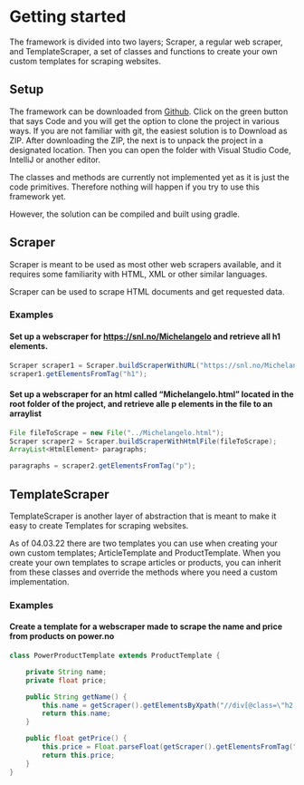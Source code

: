 # Getting started
The framework is divided into two layers; Scraper, a regular web scraper, and TemplateScraper, a set of classes and functions to create your own custom templates for scraping websites. 

## Setup
The framework can be downloaded from [Github](https://github.com/vetlewj/Rammeverk-FinalProject). Click on the green
button that says Code and you will get the option to clone the project in various ways. If you are not familiar with 
git, the easiest solution is to Download as ZIP. After downloading the ZIP, the next is to unpack the project in a 
designated location. Then you can open the folder with Visual Studio Code, IntelliJ or another editor. 

The classes and methods are currently not implemented yet as it is just the code primitives. Therefore nothing will 
happen if you try to use this framework yet. 

However, the solution can be compiled and built using gradle. 

## Scraper
Scraper is meant to be used as most other web scrapers available, and it requires some familiarity with HTML, XML or 
other similar languages. 

Scraper can be used to scrape HTML documents and get requested data.

### Examples

#### Set up a webscraper for https://snl.no/Michelangelo and retrieve all h1 elements.

```java
Scraper scraper1 = Scraper.buildScraperWithURL("https://snl.no/Michelangelo");
scraper1.getElementsFromTag("h1");
```

#### Set up a webscraper for an html called “Michelangelo.html” located in the root folder of the project, and retrieve alle p elements in the file to an arraylist
```java
File fileToScrape = new File("../Michelangelo.html");
Scraper scraper2 = Scraper.buildScraperWithHtmlFile(fileToScrape);
ArrayList<HtmlElement> paragraphs;

paragraphs = scraper2.getElementsFromTag("p");
```

## TemplateScraper
TemplateScraper is another layer of abstraction that is meant to make it easy to create Templates for scraping websites.

As of 04.03.22 there are two templates you can use when creating your own custom templates; ArticleTemplate and 
ProductTemplate. When you create your own templates to scrape articles or products, you can inherit from these classes 
and override the methods where you need a custom implementation. 

### Examples

#### Create a template for a webscraper made to scrape the name and price from products on power.no

```java
class PowerProductTemplate extends ProductTemplate {

    private String name;
    private float price;

    public String getName() {
        this.name = getScraper().getElementsByXpath("//div[@class=\"h2 bold my-spacer-none\"][1]").toString();
        return this.name;
    }

    public float getPrice() {
        this.price = Float.parseFloat(getScraper().getElementsFromTag("pwr-price").toString());
        return this.price;
    }
}
```